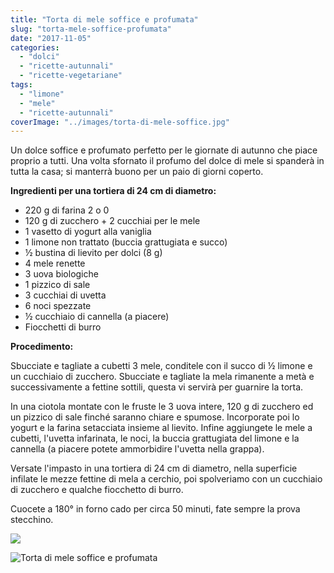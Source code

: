 ```yaml
---
title: "Torta di mele soffice e profumata"
slug: "torta-mele-soffice-profumata"
date: "2017-11-05"
categories: 
  - "dolci"
  - "ricette-autunnali"
  - "ricette-vegetariane"
tags: 
  - "limone"
  - "mele"
  - "ricette-autunnali"
coverImage: "../images/torta-di-mele-soffice.jpg"
---
```


Un dolce soffice e profumato perfetto per le giornate di autunno che piace proprio a tutti. Una volta sfornato il profumo del dolce di mele si spanderà in tutta la casa; si manterrà buono per un paio di giorni coperto.

**Ingredienti per una tortiera di 24 cm di diametro:**

- 220 g di farina 2 o 0
- 120 g di zucchero + 2 cucchiai per le mele
- 1 vasetto di yogurt alla vaniglia
- 1 limone non trattato (buccia grattugiata e succo)
- ½ bustina di lievito per dolci (8 g)
- 4 mele renette
- 3 uova biologiche
- 1 pizzico di sale
- 3 cucchiai di uvetta
- 6 noci spezzate
- ½ cucchiaio di cannella (a piacere)
- Fiocchetti di burro

**Procedimento:**

Sbucciate e tagliate a cubetti 3 mele, conditele con il succo di ½ limone e un cucchiaio di zucchero. Sbucciate e tagliate la mela rimanente a metà e successivamente a fettine sottili, questa vi servirà per guarnire la torta.

In una ciotola montate con le fruste le 3 uova intere, 120 g di zucchero ed un pizzico di sale finché saranno chiare e spumose. Incorporate poi lo yogurt e la farina setacciata insieme al lievito. Infine aggiungete le mele a cubetti, l'uvetta infarinata, le noci, la buccia grattugiata del limone e la cannella (a piacere potete ammorbidire l'uvetta nella grappa).

Versate l'impasto in una tortiera di 24 cm di diametro, nella superficie infilate le mezze fettine di mela a cerchio, poi spolveriamo con un cucchiaio di zucchero e qualche fiocchetto di burro.

Cuocete a 180° in forno cado per circa 50 minuti, fate sempre la prova stecchino.

![](https://cucinadalnord.it/wp-content/uploads/2017/11/torta-di-mele1.jpg)

![Torta di mele soffice e profumata](https://cucinadalnord.it/wp-content/uploads/2017/11/Torta-di-mele.jpg)


